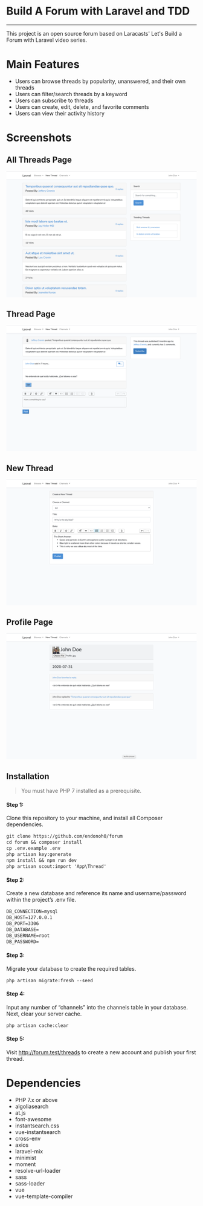 # Build A Forum with Laravel and TDD
---
This project is an open source forum based on Laracasts' Let's Build a Forum with Laravel video series.

# Main Features

- Users can browse threads by popularity, unanswered, and their own threads
- Users can filter/search threads by a keyword
- Users can subscribe to threads
- Users can create, edit, delete, and favorite comments
- Users can view their activity history 

# Screenshots

## All Threads Page

![Screenshot of all threads](https://github.com/endonoh0/forum/blob/master/docs/thread-index-page.png)

## Thread Page

![Screenshot of a thread](https://github.com/endonoh0/forum/blob/master/docs/thread-page.png)

## New Thread

![Screenshot of creating a new thread](https://github.com/endonoh0/forum/blob/master/docs/edit-thread-page.png)

## Profile Page

![Screenshot of a user's profile page](https://github.com/endonoh0/forum/blob/master/docs/profile-page.png)

## Installation
> You must have PHP 7 installed as a prerequisite.

#### Step 1:
Clone this repository to your machine, and install all Composer dependencies.
```
git clone https://github.com/endonoh0/forum
cd forum && composer install
cp .env.example .env
php artisan key:generate
npm install && npm run dev
php artisan scout:import 'App\Thread'
```
#### Step 2:
Create a new database and reference its name and username/password within the project’s .env file.
```
DB_CONNECTION=mysql
DB_HOST=127.0.0.1
DB_PORT=3306
DB_DATABASE=
DB_USERNAME=root
DB_PASSWORD=
```

#### Step 3:
Migrate your database to create the required tables.
```
php artisan migrate:fresh --seed
```

#### Step 4:
Input any number of “channels” into the channels table in your database. Next, clear your server cache.
```
php artisan cache:clear
```

#### Step 5: 
Visit http://forum.test/threads to create a new account and publish your first thread.

# Dependencies

- PHP 7.x or above
- algoliasearch
- at.js
- font-awesome
- instantsearch.css
- vue-instantsearch
- cross-env
- axios
- laravel-mix
- minimist
- moment
- resolve-url-loader
- sass
- sass-loader
- vue
- vue-template-compiler

